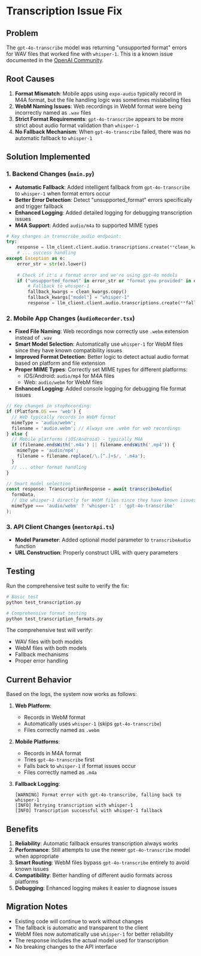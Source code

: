 # Transcription Issue Fix

## Problem
The `gpt-4o-transcribe` model was returning "unsupported format" errors for WAV files that worked fine with `whisper-1`. This is a known issue documented in the [OpenAI Community](https://community.openai.com/t/gpt-4o-transcribe-unsupported-format-with-wav/1148957).

## Root Causes
1. **Format Mismatch**: Mobile apps using `expo-audio` typically record in M4A format, but the file handling logic was sometimes mislabeling files
2. **WebM Naming Issues**: Web recordings in WebM format were being incorrectly named as `.wav` files
3. **Strict Format Requirements**: `gpt-4o-transcribe` appears to be more strict about audio format validation than `whisper-1`
4. **No Fallback Mechanism**: When `gpt-4o-transcribe` failed, there was no automatic fallback to `whisper-1`

## Solution Implemented

### 1. Backend Changes (`main.py`)
- **Automatic Fallback**: Added intelligent fallback from `gpt-4o-transcribe` to `whisper-1` when format errors occur
- **Better Error Detection**: Detect "unsupported_format" errors specifically and trigger fallback
- **Enhanced Logging**: Added detailed logging for debugging transcription issues
- **M4A Support**: Added `audio/m4a` to supported MIME types

```python
# Key changes in transcribe_audio endpoint:
try:
    response = llm_client.client.audio.transcriptions.create(**clean_kwargs)
    # ... success handling
except Exception as e:
    error_str = str(e).lower()
    
    # Check if it's a format error and we're using gpt-4o models
    if ("unsupported_format" in error_str or "format you provided" in error_str) and model.startswith("gpt-4o"):
        # Fallback to whisper-1
        fallback_kwargs = clean_kwargs.copy()
        fallback_kwargs["model"] = "whisper-1"
        response = llm_client.client.audio.transcriptions.create(**fallback_kwargs)
```

### 2. Mobile App Changes (`AudioRecorder.tsx`)
- **Fixed File Naming**: Web recordings now correctly use `.webm` extension instead of `.wav`
- **Smart Model Selection**: Automatically use `whisper-1` for WebM files since they have known compatibility issues
- **Improved Format Detection**: Better logic to detect actual audio format based on platform and file extension
- **Proper MIME Types**: Correctly set MIME types for different platforms:
  - iOS/Android: `audio/mp4` for M4A files
  - Web: `audio/webm` for WebM files
- **Enhanced Logging**: Added console logging for debugging file format issues

```typescript
// Key changes in stopRecording:
if (Platform.OS === 'web') {
  // Web typically records in WebM format
  mimeType = 'audio/webm';
  filename = 'audio.webm'; // Always use .webm for web recordings
} else {
  // Mobile platforms (iOS/Android) - typically M4A
  if (filename.endsWith('.m4a') || filename.endsWith('.mp4')) {
    mimeType = 'audio/mp4';
    filename = filename.replace(/\.[^.]+$/, '.m4a');
  }
  // ... other format handling
}

// Smart model selection
const response: TranscriptionResponse = await transcribeAudio(
  formData,
  // Use whisper-1 directly for WebM files since they have known issues with gpt-4o-transcribe
  mimeType === 'audio/webm' ? 'whisper-1' : 'gpt-4o-transcribe'
);
```

### 3. API Client Changes (`mentorApi.ts`)
- **Model Parameter**: Added optional model parameter to `transcribeAudio` function
- **URL Construction**: Properly construct URL with query parameters

## Testing
Run the comprehensive test suite to verify the fix:

```bash
# Basic test
python test_transcription.py

# Comprehensive format testing
python test_transcription_formats.py
```

The comprehensive test will verify:
- WAV files with both models
- WebM files with both models
- Fallback mechanisms
- Proper error handling

## Current Behavior
Based on the logs, the system now works as follows:

1. **Web Platform**: 
   - Records in WebM format
   - Automatically uses `whisper-1` (skips `gpt-4o-transcribe`)
   - Files correctly named as `.webm`

2. **Mobile Platforms**:
   - Records in M4A format
   - Tries `gpt-4o-transcribe` first
   - Falls back to `whisper-1` if format issues occur
   - Files correctly named as `.m4a`

3. **Fallback Logging**:
   ```
   [WARNING] Format error with gpt-4o-transcribe, falling back to whisper-1
   [INFO] Retrying transcription with whisper-1
   [INFO] Transcription successful with whisper-1 fallback
   ```

## Benefits
1. **Reliability**: Automatic fallback ensures transcription always works
2. **Performance**: Still attempts to use the newer `gpt-4o-transcribe` model when appropriate
3. **Smart Routing**: WebM files bypass `gpt-4o-transcribe` entirely to avoid known issues
4. **Compatibility**: Better handling of different audio formats across platforms
5. **Debugging**: Enhanced logging makes it easier to diagnose issues

## Migration Notes
- Existing code will continue to work without changes
- The fallback is automatic and transparent to the client
- WebM files now automatically use `whisper-1` for better reliability
- The response includes the actual model used for transcription
- No breaking changes to the API interface 